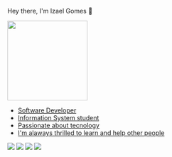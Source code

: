  Hey there, I'm Izael Gomes 👋


  <div align="left">
    <a href="https://github.com/IzaelGomes">
    <img height="180em" src="https://github-readme-stats.vercel.app/api/top-langs/?username=IzaelGomes&layout=compact&langs_count=7&theme=dark"/>
  </div>


   - Software Developer
   - Information System student
   - Passionate about tecnology
   - I'm alaways thrilled to learn and help other people

  
 </div>

 
  <div>
    <a href="https://instagram.com/izael__gomes" target="_blank"><img src="https://img.shields.io/badge/-Instagram-%23E4405F?style=for-the-badge&logo=instagram&logoColor=white" target="_blank"></a>
    <a href="https://discord.gg/Izael#4887" target="_blank"><img src="https://img.shields.io/badge/Discord-7289DA?style=for-the-badge&logo=discord&logoColor=white" target="_blank"></a> 
    <a href = "mailto:izaelgomes127@gmail.com"><img src="https://img.shields.io/badge/-Gmail-%23333?style=for-the-badge&logo=gmail&logoColor=white" target="_blank"></a>
    <a href="https://www.linkedin.com/in/izaelgomes/" target="_blank"><img src="https://img.shields.io/badge/-LinkedIn-%230077B5?style=for-the-badge&logo=linkedin&logoColor=white" target="_blank"></a>  
  </div>
 
